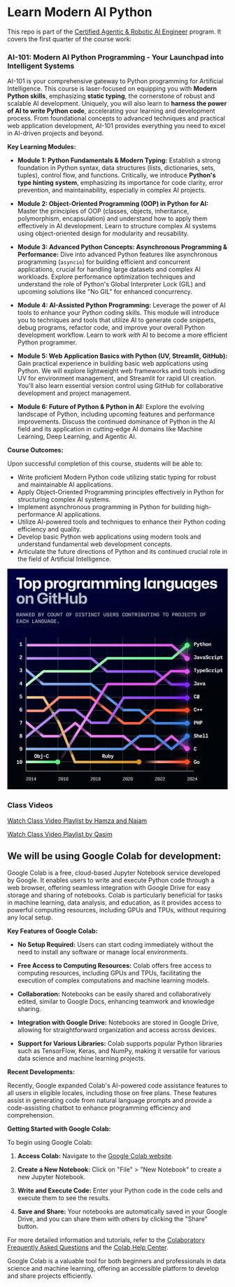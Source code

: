 # Learn Modern AI Python

This repo is part of the [Certified Agentic & Robotic AI Engineer](https://docs.google.com/document/d/15usu1hkrrRLRjcq_3nCTT-0ljEcgiC44iSdvdqrCprk/edit?usp=sharing) program. It covers the first quarter of the course work:

### AI-101: Modern AI Python Programming - Your Launchpad into Intelligent Systems

AI-101 is your comprehensive gateway to Python programming for Artificial Intelligence. This course is laser-focused on equipping you with **Modern Python skills**, emphasizing **static typing**, the cornerstone of robust and scalable AI development.  Uniquely, you will also learn to **harness the power of AI to write Python code**, accelerating your learning and development process. From foundational concepts to advanced techniques and practical web application development, AI-101 provides everything you need to excel in AI-driven projects and beyond.

**Key Learning Modules:**
*   **Module 1: Python Fundamentals & Modern Typing:**  Establish a strong foundation in Python syntax, data structures (lists, dictionaries, sets, tuples), control flow, and functions.  Critically, we introduce **Python's type hinting system**, emphasizing its importance for code clarity, error prevention, and maintainability, especially in complex AI projects.

*   **Module 2: Object-Oriented Programming (OOP) in Python for AI:** Master the principles of OOP (classes, objects, inheritance, polymorphism, encapsulation) and understand how to apply them effectively in AI development. Learn to structure complex AI systems using object-oriented design for modularity and reusability.

*   **Module 3: Advanced Python Concepts: Asynchronous Programming & Performance:**  Dive into advanced Python features like asynchronous programming (`asyncio`) for building efficient and concurrent applications, crucial for handling large datasets and complex AI workloads. Explore performance optimization techniques and understand the role of Python's Global Interpreter Lock (GIL) and upcoming solutions like "No GIL" for enhanced concurrency.

*   **Module 4:  AI-Assisted Python Programming:**  Leverage the power of AI tools to enhance your Python coding skills. This module will introduce you to techniques and tools that utilize AI to generate code snippets, debug programs, refactor code, and improve your overall Python development workflow.  Learn to work *with* AI to become a more efficient Python programmer.

*   **Module 5:  Web Application Basics with Python (UV, Streamlit, GitHub):**  Gain practical experience in building basic web applications using Python. We will explore lightweight web frameworks and tools including UV for environment management, and Streamlit for rapid UI creation. You'll also learn essential version control using GitHub for collaborative development and project management.  

*   **Module 6:  Future of Python & Python in AI:**  Explore the evolving landscape of Python, including upcoming features and performance improvements.  Discuss the continued dominance of Python in the AI field and its application in cutting-edge AI domains like Machine Learning, Deep Learning, and Agentic AI.

**Course Outcomes:**

Upon successful completion of this course, students will be able to:

*   Write proficient Modern Python code utilizing static typing for robust and maintainable AI applications.
*   Apply Object-Oriented Programming principles effectively in Python for structuring complex AI systems.
*   Implement asynchronous programming in Python for building high-performance AI applications.
*   Utilize AI-powered tools and techniques to enhance their Python coding efficiency and quality.
*   Develop basic Python web applications using modern tools and understand fundamental web development concepts.
*   Articulate the future directions of Python and its continued crucial role in the field of Artificial Intelligence.



![Python](top-python.webp)

### Class Videos

[Watch Class Video Playlist by Hamza and Najam](https://www.youtube.com/playlist?list=PL0vKVrkG4hWonNrHafPb2ZD-VnlzVUwmA)

[Watch Class Video Playlist by Qasim](https://www.youtube.com/playlist?list=PL0vKVrkG4hWrEujmnC7v2mSiaXMV_Tfu0)

## We will be using Google Colab for development:

Google Colab is a free, cloud-based Jupyter Notebook service developed by Google. It enables users to write and execute Python code through a web browser, offering seamless integration with Google Drive for easy storage and sharing of notebooks. Colab is particularly beneficial for tasks in machine learning, data analysis, and education, as it provides access to powerful computing resources, including GPUs and TPUs, without requiring any local setup. 

**Key Features of Google Colab:**

- **No Setup Required:** Users can start coding immediately without the need to install any software or manage local environments. 

- **Free Access to Computing Resources:** Colab offers free access to computing resources, including GPUs and TPUs, facilitating the execution of complex computations and machine learning models. 

- **Collaboration:** Notebooks can be easily shared and collaboratively edited, similar to Google Docs, enhancing teamwork and knowledge sharing. 

- **Integration with Google Drive:** Notebooks are stored in Google Drive, allowing for straightforward organization and access across devices. 

- **Support for Various Libraries:** Colab supports popular Python libraries such as TensorFlow, Keras, and NumPy, making it versatile for various data science and machine learning projects. 

**Recent Developments:**

Recently, Google expanded Colab's AI-powered code assistance features to all users in eligible locales, including those on free plans. These features assist in generating code from natural language prompts and provide a code-assisting chatbot to enhance programming efficiency and comprehension. 

**Getting Started with Google Colab:**

To begin using Google Colab:

1. **Access Colab:** Navigate to the [Google Colab website](https://colab.research.google.com/).

2. **Create a New Notebook:** Click on "File" > "New Notebook" to create a new Jupyter Notebook.

3. **Write and Execute Code:** Enter your Python code in the code cells and execute them to see the results.

4. **Save and Share:** Your notebooks are automatically saved in your Google Drive, and you can share them with others by clicking the "Share" button.

For more detailed information and tutorials, refer to the [Colaboratory Frequently Asked Questions](https://research.google.com/colaboratory/faq.html) and the [Colab Help Center](https://support.google.com/colab/).

Google Colab is a valuable tool for both beginners and professionals in data science and machine learning, offering an accessible platform to develop and share projects efficiently. 
